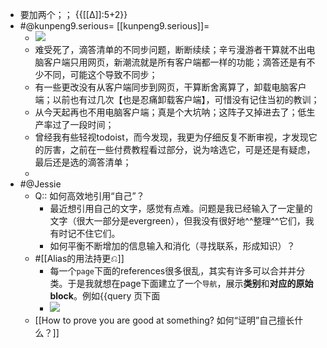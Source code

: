 - 要加两个；； {{[[∆]]:5+2}}
- #@kunpeng9.serious= [[kunpeng9.serious]]=
    - ![](https://firebasestorage.googleapis.com/v0/b/firescript-577a2.appspot.com/o/imgs%2Fapp%2FRoamCN%2F6NrxFQlt6c.png?alt=media&token=4ccabc90-5a37-4718-bd93-572e63ca907d)
    - 难受死了，滴答清单的不同步问题，断断续续；辛亏漫游者干算就不出电脑客户端只用网页，新潮流就是所有客户端都一样的功能；滴答还是有不少不同，可能这个导致不同步；
    - 有一些更改没有从客户端同步到网页，干算断舍离算了，卸载电脑客户端；以前也有过几次【也是忍痛卸载客户端】，可惜没有记住当初的教训；
    - 从今天起再也不用电脑客户端；真是个大坑呐；这阵子又掉进去了；低生产率过了一段时间；
    - 曾经我有些轻视todoist，而今发现，我更为仔细反复不断审视，才发现它的厉害，之前在一些付费教程看过部分，说为啥选它，可是还是有疑虑，最后还是选的滴答清单；
    - 
- #@Jessie
    - Q:: 如何高效地引用“自己”？
        - 最近想引用自己的文字，感觉有点难。问题是我已经输入了一定量的文字（很大一部分是evergreen），但我没有很好地^^整理^^它们，我有时记不住它们。
        - 如何平衡不断增加的信息输入和消化（寻找联系，形成知识）？
    - #[[Alias的用法持更⎌]]
        - 每一个`page`下面的references很多很乱，其实有许多可以合并并分类。于是我就想在page下面建立了一个`导航`，展示**类别**和**对应的原始block**。例如{{query 页下面
        - ![](https://firebasestorage.googleapis.com/v0/b/firescript-577a2.appspot.com/o/imgs%2Fapp%2FRoamCN%2FLEPiaKA2j-.png?alt=media&token=1cedbb04-9c5f-467f-ad0b-73cc35740f20)
    - [[How to prove you are good at something? 如何“证明”自己擅长什么？]]
